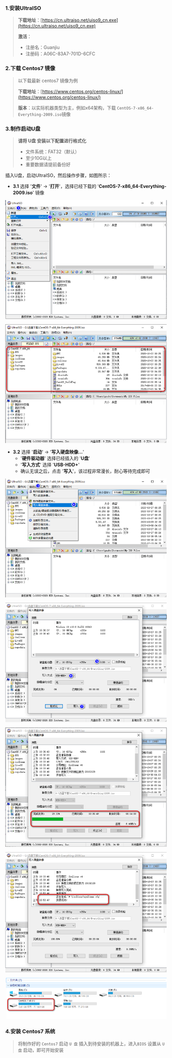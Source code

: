 ### 1.安装UltraISO

> **下载地址**：[https://cn.ultraiso.net/uiso9_cn.exe](https://cn.ultraiso.net/uiso9_cn.exe)
>
> **激活**：
>
> - 注册名：Guanjiu    
> - 注册码：A06C-83A7-701D-6CFC



### 2.下载 Centos7 镜像

> 以下载最新 centos7 镜像为例
>
> **下载地址**：[https://www.centos.org/centos-linux/](https://www.centos.org/centos-linux/)
>
> **版本**：以实际机器类型为主，例如x64架构，下载 `CentOS-7-x86_64-Everything-2009.iso`镜像



### 3.制作启动U盘

> **请将 U盘 安装以下配置进行格式化**
>
> - 文件系统：FAT32（默认）
> - 至少10G以上
> - 重要数据请提前备份好



插入U盘，启动UltraISO，然后操作步骤，如图所示：



- **3.1** 选择 '**文件**' -> '**打开**'，选择已经下载的 '**CentOS-7-x86_64-Everything-2009.iso**' 镜像

![](../images/dc3/tip/tip-1.png)

![](../images/dc3/tip/tip-2.png)



- **3.2** 选择 '**启动**' -> '**写入硬盘映像...**'
  - '**硬件驱动器**' 选择已经插入的 '**U盘**' 
  - '**写入方式**' 选择 '**USB-HDD+**'
  - 确认无误之后，点击 '**写入**'，该过程非常漫长，耐心等待完成即可

![](../images/dc3/tip/tip-3.png)

![](../images/dc3/tip/tip-4.png)

![](../images/dc3/tip/tip-5.png)

![](../images/dc3/tip/tip-6.png)

![](../images/dc3/tip/tip-7.png)



### 4.安装 Centos7 系统

> 将制作好的 `Centos7` 启动 `U 盘` 插入到待安装的机器上，进入`BIOS` 设置从 `U盘` 启动，即可开始安装
